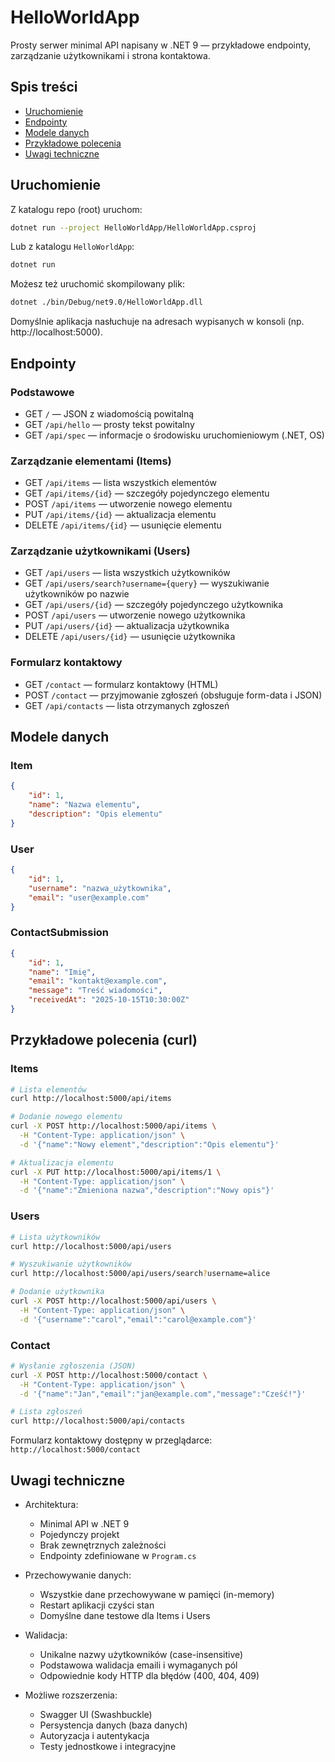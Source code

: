 # HelloWorldApp

Prosty serwer minimal API napisany w .NET 9 — przykładowe endpointy, zarządzanie użytkownikami i strona kontaktowa.

## Spis treści
- [Uruchomienie](#uruchomienie)
- [Endpointy](#endpointy)
- [Modele danych](#modele-danych)
- [Przykładowe polecenia](#przykładowe-polecenia-curl)
- [Uwagi techniczne](#uwagi-techniczne)

## Uruchomienie

Z katalogu repo (root) uruchom:

```bash
dotnet run --project HelloWorldApp/HelloWorldApp.csproj
```

Lub z katalogu `HelloWorldApp`:

```bash
dotnet run
```

Możesz też uruchomić skompilowany plik:

```bash
dotnet ./bin/Debug/net9.0/HelloWorldApp.dll
```

Domyślnie aplikacja nasłuchuje na adresach wypisanych w konsoli (np. http://localhost:5000).

## Endpointy

### Podstawowe
- GET `/` — JSON z wiadomością powitalną
- GET `/api/hello` — prosty tekst powitalny
- GET `/api/spec` — informacje o środowisku uruchomieniowym (.NET, OS)

### Zarządzanie elementami (Items)
- GET `/api/items` — lista wszystkich elementów
- GET `/api/items/{id}` — szczegóły pojedynczego elementu
- POST `/api/items` — utworzenie nowego elementu
- PUT `/api/items/{id}` — aktualizacja elementu
- DELETE `/api/items/{id}` — usunięcie elementu

### Zarządzanie użytkownikami (Users)
- GET `/api/users` — lista wszystkich użytkowników
- GET `/api/users/search?username={query}` — wyszukiwanie użytkowników po nazwie
- GET `/api/users/{id}` — szczegóły pojedynczego użytkownika
- POST `/api/users` — utworzenie nowego użytkownika
- PUT `/api/users/{id}` — aktualizacja użytkownika
- DELETE `/api/users/{id}` — usunięcie użytkownika

### Formularz kontaktowy
- GET `/contact` — formularz kontaktowy (HTML)
- POST `/contact` — przyjmowanie zgłoszeń (obsługuje form-data i JSON)
- GET `/api/contacts` — lista otrzymanych zgłoszeń

## Modele danych

### Item
```json
{
    "id": 1,
    "name": "Nazwa elementu",
    "description": "Opis elementu"
}
```

### User
```json
{
    "id": 1,
    "username": "nazwa_użytkownika",
    "email": "user@example.com"
}
```

### ContactSubmission
```json
{
    "id": 1,
    "name": "Imię",
    "email": "kontakt@example.com",
    "message": "Treść wiadomości",
    "receivedAt": "2025-10-15T10:30:00Z"
}
```

## Przykładowe polecenia (curl)

### Items
```bash
# Lista elementów
curl http://localhost:5000/api/items

# Dodanie nowego elementu
curl -X POST http://localhost:5000/api/items \
  -H "Content-Type: application/json" \
  -d '{"name":"Nowy element","description":"Opis elementu"}'

# Aktualizacja elementu
curl -X PUT http://localhost:5000/api/items/1 \
  -H "Content-Type: application/json" \
  -d '{"name":"Zmieniona nazwa","description":"Nowy opis"}'
```

### Users
```bash
# Lista użytkowników
curl http://localhost:5000/api/users

# Wyszukiwanie użytkowników
curl http://localhost:5000/api/users/search?username=alice

# Dodanie użytkownika
curl -X POST http://localhost:5000/api/users \
  -H "Content-Type: application/json" \
  -d '{"username":"carol","email":"carol@example.com"}'
```

### Contact
```bash
# Wysłanie zgłoszenia (JSON)
curl -X POST http://localhost:5000/contact \
  -H "Content-Type: application/json" \
  -d '{"name":"Jan","email":"jan@example.com","message":"Cześć!"}'

# Lista zgłoszeń
curl http://localhost:5000/api/contacts
```

Formularz kontaktowy dostępny w przeglądarce: `http://localhost:5000/contact`

## Uwagi techniczne

- Architektura:
  - Minimal API w .NET 9
  - Pojedynczy projekt
  - Brak zewnętrznych zależności
  - Endpointy zdefiniowane w `Program.cs`

- Przechowywanie danych:
  - Wszystkie dane przechowywane w pamięci (in-memory)
  - Restart aplikacji czyści stan
  - Domyślne dane testowe dla Items i Users

- Walidacja:
  - Unikalne nazwy użytkowników (case-insensitive)
  - Podstawowa walidacja emaili i wymaganych pól
  - Odpowiednie kody HTTP dla błędów (400, 404, 409)

- Możliwe rozszerzenia:
  - Swagger UI (Swashbuckle)
  - Persystencja danych (baza danych)
  - Autoryzacja i autentykacja
  - Testy jednostkowe i integracyjne
